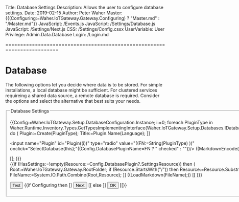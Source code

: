 ﻿Title: Database Settings
Description: Allows the user to configure database settings.
Date: 2019-02-15
Author: Peter Waher
Master: {{(Configuring:=Waher.IoTGateway.Gateway.Configuring) ? "Master.md" : "/Master.md"}}
JavaScript: /Events.js
JavaScript: /Settings/Database.js
JavaScript: /Settings/Next.js
CSS: /Settings/Config.cssx
UserVariable: User
Privilege: Admin.Data.Database
Login: /Login.md

========================================================================

Database
===================

The following options  let you decide where data is to be stored. For simple installations, a local database might be sufficient. For
clustered services requireing a shared data source, a remote database is required. Consider the options and select the alternative that 
best suits your needs.

<form id="SettingsForm" name="SettingsForm">
<fieldset>
<legend>Database Settings</legend>

{{Config:=Waher.IoTGateway.Setup.DatabaseConfiguration.Instance;
i:=0;
foreach PluginType in Waher.Runtime.Inventory.Types.GetTypesImplementingInterface(Waher.IoTGateway.Setup.Databases.IDatabasePlugin) do
(
	Plugin:=Create(PluginType);
	Title:=Plugin.Name(Language);
	]]<p>
<input name="Plugin" id="Plugin((i))" type="radio" value="((FN:=String(PluginType) ))" onclick="SelectDatabase(this);"((Config.DatabasePluginName=FN ? " checked" : ""))/>
<label for="Plugin((i++))">((MarkdownEncode(Title) ))</label>
</p>
[[;
)}}

<div id="PluginSettings">
{{if (HasSettings:=!empty(Resource:=Config.DatabasePlugin?.SettingsResource)) then
(
	Root:=Waher.IoTGateway.Gateway.RootFolder;
	if (Resource.StartsWith("/")) then
		Resource:=Resource.Substring(1);
	FileName:=System.IO.Path.Combine(Root,Resource);
	]]
((LoadMarkdown(FileName);))
[[
)}}
</div>

<p id="Fail" class="error" style="display:none">Unable to connect to database. Check settings and try again.</p>
<p id="Ok" class="message" style="display:none">
Database connection successful. Press the Next button to save settings and continue.
<span id="Restart" class="error" style="display:none">You will need to restart the service or computer before the changes come into effect.</span>
</p>

<p>
<button id="TestButton" type='button' onclick='TestSettings(false)' style='display:{{HasSettings?"inline":"none"}}'>Test</button>
{{if Configuring then ]]
<button id='NextButton' type='button' onclick='TestSettings(true)' style='display:((Config.Step>0?"inline":"none"))'>Next</button>
[[ else ]]
<button id='NextButton' type='button' onclick='TestSettings(true)' style='display:((Config.Step>0?"inline":"none"))'>OK</button>
[[}}
</p>

</fieldset>
</form>

